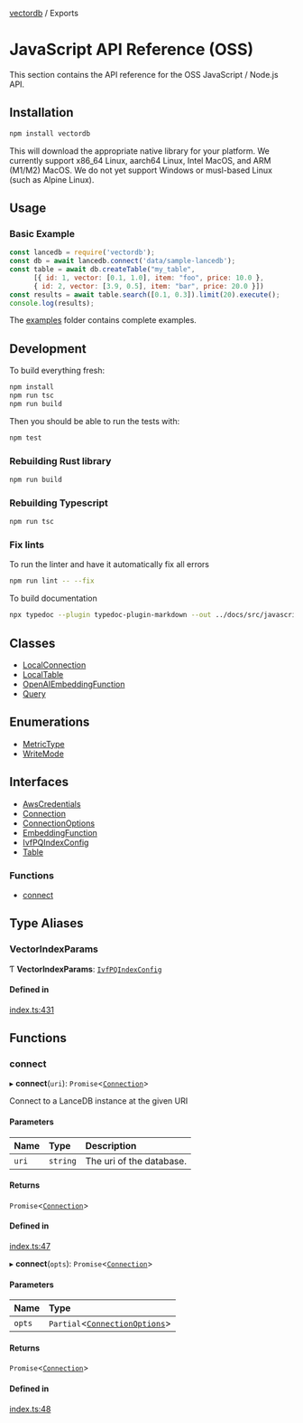 [vectordb](README.md) / Exports

# JavaScript API Reference (OSS)

This section contains the API reference for the OSS JavaScript / Node.js API.

## Installation

```bash
npm install vectordb
```

This will download the appropriate native library for your platform. We currently
support x86_64 Linux, aarch64 Linux, Intel MacOS, and ARM (M1/M2) MacOS. We do not
yet support Windows or musl-based Linux (such as Alpine Linux).

## Usage

### Basic Example

```javascript
const lancedb = require('vectordb');
const db = await lancedb.connect('data/sample-lancedb');
const table = await db.createTable("my_table",
      [{ id: 1, vector: [0.1, 1.0], item: "foo", price: 10.0 },
      { id: 2, vector: [3.9, 0.5], item: "bar", price: 20.0 }])
const results = await table.search([0.1, 0.3]).limit(20).execute();
console.log(results);
```

The [examples](./examples) folder contains complete examples.

## Development

To build everything fresh:

```bash
npm install
npm run tsc
npm run build
```

Then you should be able to run the tests with:

```bash
npm test
```

### Rebuilding Rust library

```bash
npm run build
```

### Rebuilding Typescript

```bash
npm run tsc
```

### Fix lints

To run the linter and have it automatically fix all errors

```bash
npm run lint -- --fix
```

To build documentation

```bash
npx typedoc --plugin typedoc-plugin-markdown --out ../docs/src/javascript src/index.ts
```

## Classes

- [LocalConnection](classes/LocalConnection.md)
- [LocalTable](classes/LocalTable.md)
- [OpenAIEmbeddingFunction](classes/OpenAIEmbeddingFunction.md)
- [Query](classes/Query.md)

## Enumerations

- [MetricType](enums/MetricType.md)
- [WriteMode](enums/WriteMode.md)

## Interfaces

- [AwsCredentials](interfaces/AwsCredentials.md)
- [Connection](interfaces/Connection.md)
- [ConnectionOptions](interfaces/ConnectionOptions.md)
- [EmbeddingFunction](interfaces/EmbeddingFunction.md)
- [IvfPQIndexConfig](interfaces/IvfPQIndexConfig.md)
- [Table](interfaces/Table.md)

### Functions

- [connect](modules.md#connect)

## Type Aliases

### VectorIndexParams

Ƭ **VectorIndexParams**: [`IvfPQIndexConfig`](interfaces/IvfPQIndexConfig.md)

#### Defined in

[index.ts:431](https://github.com/lancedb/lancedb/blob/b1eeb90/node/src/index.ts#L431)

## Functions

### connect

▸ **connect**(`uri`): `Promise`<[`Connection`](interfaces/Connection.md)\>

Connect to a LanceDB instance at the given URI

#### Parameters

| Name | Type | Description |
| :------ | :------ | :------ |
| `uri` | `string` | The uri of the database. |

#### Returns

`Promise`<[`Connection`](interfaces/Connection.md)\>

#### Defined in

[index.ts:47](https://github.com/lancedb/lancedb/blob/b1eeb90/node/src/index.ts#L47)

▸ **connect**(`opts`): `Promise`<[`Connection`](interfaces/Connection.md)\>

#### Parameters

| Name | Type |
| :------ | :------ |
| `opts` | `Partial`<[`ConnectionOptions`](interfaces/ConnectionOptions.md)\> |

#### Returns

`Promise`<[`Connection`](interfaces/Connection.md)\>

#### Defined in

[index.ts:48](https://github.com/lancedb/lancedb/blob/b1eeb90/node/src/index.ts#L48)
